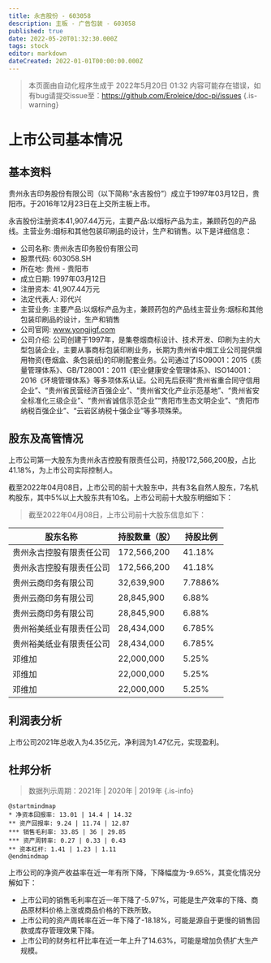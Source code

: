 ```yaml
---
title: 永吉股份 - 603058
description: 主板 - 广告包装 - 603058
published: true
date: 2022-05-20T01:32:30.000Z
tags: stock
editor: markdown
dateCreated: 2022-01-01T00:00:00.000Z
---
```


> 本页面由自动化程序生成于 2022年5月20日 01:32
> 内容可能存在错误，如有bug请提交issue至：https://github.com/Eroleice/doc-pi/issues
{.is-warning}

# 上市公司基本情况

## 基本资料

贵州永吉印务股份有限公司（以下简称“永吉股份”）成立于1997年03月12日，贵阳市。于2016年12月23日在上交所主板上市。

永吉股份注册资本41,907.44万元，主要产品:以烟标产品为主，兼顾药包的产品线。主营业务:烟标和其他包装印刷品的设计，生产和销售。以下是详细信息：

- 公司名称: 贵州永吉印务股份有限公司
- 股票代码: 603058.SH
- 所在地: 贵州 - 贵阳市
- 成立日期: 1997年03月12日
- 注册资本: 41,907.44万元
- 法定代表人: 邓代兴
- 主营业务: 主要产品:以烟标产品为主，兼顾药包的产品线主营业务:烟标和其他包装印刷品的设计，生产和销售
- 公司官网: www.yongjigf.com
- 公司介绍: 公司创建于1997年，是集卷烟商标设计、技术开发、印刷为主的大型包装企业，主要从事商标包装印刷业务，长期为贵州省中烟工业公司提供烟用物资(卷烟盒、条包装纸)的印刷配套业务。公司通过了ISO9001：2015《质量管理体系》、GB/T28001：2011《职业健康安全管理体系》、ISO14001：2016《环境管理体系》等多项体系认证。公司先后获得“贵州省重合同守信用企业”、“贵州省民营经济百强企业”、“贵州省文化产业示范基地”、“贵州省安全标准化三级企业”、“贵州省诚信示范企业”“贵阳市生态文明企业”、“贵阳市纳税百强企业”、“云岩区纳税十强企业”等多项殊荣。


## 股东及高管情况

上市公司第一大股东为贵州永吉控股有限责任公司，持股172,566,200股，占比41.18%，为上市公司实际控制人。

截至2022年04月08日，上市公司的前十大股东中，共有3名自然人股东，7名机构股东，其中5%以上大股东共有10名。上市公司前十大股东明细如下：

> 截至2022年04月08日，上市公司前十大股东信息如下：

| 股东名称 | 持股数量（股） | 持股比例 |
| --- | --- | --- |
| 贵州永吉控股有限责任公司 | 172,566,200 | 41.18% |
| 贵州永吉控股有限责任公司 | 172,566,200 | 41.18% |
| 贵州云商印务有限公司 | 32,639,900 | 7.7886% |
| 贵州云商印务有限公司 | 28,845,900 | 6.88% |
| 贵州云商印务有限公司 | 28,845,900 | 6.88% |
| 贵州裕美纸业有限责任公司 | 28,434,000 | 6.785% |
| 贵州裕美纸业有限责任公司 | 28,434,000 | 6.785% |
| 邓维加 | 22,000,000 | 5.25% |
| 邓维加 | 22,000,000 | 5.25% |
| 邓维加 | 22,000,000 | 5.25% |




## 利润表分析

上市公司2021年总收入为4.35亿元，净利润为1.47亿元，实现盈利。

## 杜邦分析

> 数据列示周期：2021年 | 2020年 | 2019年
{.is-info}

```plantuml
@startmindmap
* 净资本回报率: 13.01 | 14.4 | 14.32
** 资产回报率: 9.24 | 11.74 | 12.87
*** 销售毛利率: 33.85 | 36 | 29.85
*** 资产周转率: 0.27 | 0.33 | 0.43
** 资本杠杆: 1.41 | 1.23 | 1.11
@endmindmap
```

上市公司的净资产收益率在近一年有所下降，下降幅度为-9.65%，其变化情况分解如下：
- 上市公司的销售毛利率在近一年下降了-5.97%，可能是生产效率的下降、商品原材料价格上涨或商品价格的下跌所致。
- 上市公司的资产周转率在近一年下降了-18.18%，可能是源自于更慢的销售回款或库存管理效果下降。
- 上市公司的财务杠杆比率在近一年上升了14.63%，可能是增加负债扩大生产规模。

